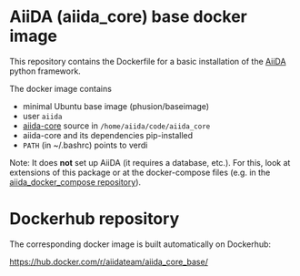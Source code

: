 # AiiDA (aiida_core) base docker image

This repository contains the Dockerfile for a basic installation of the [AiiDA](www.aiida.net) python framework.

The docker image contains
 * minimal Ubuntu base image (phusion/baseimage)
 * user `aiida`
 * [aiida-core](https://github.com/aiidateam/aiida_core) source in `/home/aiida/code/aiida_core`
 * aiida-core and its dependencies pip-installed
 * `PATH` (in ~/.bashrc) points to verdi

Note: It does **not** set up AiiDA (it requires a database, etc.). For this,
look at extensions of this package or at the docker-compose files
(e.g. in the [aiida_docker_compose repository](https://github.com/aiidateam/aiida_docker_compose)).

# Dockerhub repository

The corresponding docker image is built automatically on Dockerhub:

https://hub.docker.com/r/aiidateam/aiida_core_base/
